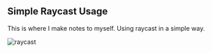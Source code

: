 ## Simple Raycast Usage


This is where I make notes to myself.
Using raycast in a simple way.

![raycast](https://user-images.githubusercontent.com/35861357/144310797-363aeb50-ac87-4b3a-b2db-607099589014.PNG)





